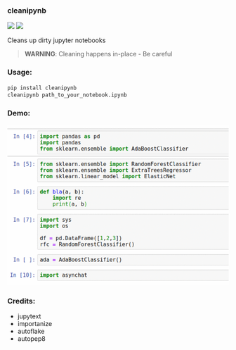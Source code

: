 
### cleanipynb


[![](https://img.shields.io/pypi/v/clean_ipynb.svg)](https://pypi.python.org/pypi/clean_ipynb)
[![](https://img.shields.io/travis/i008/clean_ipynb.svg)](https://travis-ci.org/i008/clean_ipynb)


Cleans up dirty jupyter notebooks


> **WARNING**: Cleaning happens in-place - Be careful


### Usage:

```bash
pip install cleanipynb
cleanipynb path_to_your_notebook.ipynb
```

### Demo:
![](beforeafter.gif)


### Credits:

- jupytext
- importanize
- autoflake
- autopep8
